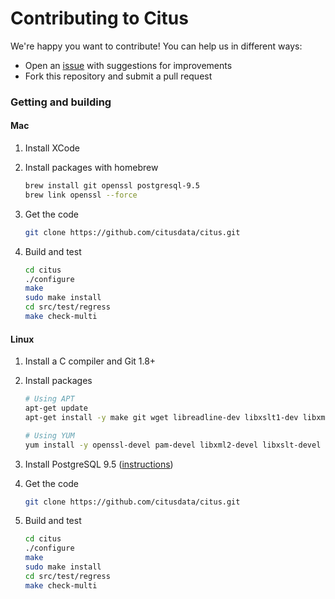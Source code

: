 # Contributing to Citus

We're happy you want to contribute! You can help us in different ways:

* Open an [issue](https://github.com/citusdata/citus/issues) with
  suggestions for improvements
* Fork this repository and submit a pull request

### Getting and building

#### Mac

1. Install XCode
2. Install packages with homebrew

   ```bash
   brew install git openssl postgresql-9.5
   brew link openssl --force
   ```

3. Get the code

   ```bash
   git clone https://github.com/citusdata/citus.git
   ```

4. Build and test

   ```bash
   cd citus
   ./configure
   make
   sudo make install
   cd src/test/regress
   make check-multi
   ```

#### Linux

1. Install a C compiler and Git 1.8+
2. Install packages

   ```bash
   # Using APT
   apt-get update
   apt-get install -y make git wget libreadline-dev libxslt1-dev libxml2-dev libselinux1-dev libpam-ocaml-dev

   # Using YUM
   yum install -y openssl-devel pam-devel libxml2-devel libxslt-devel readline-devel zlib-devel postgresql95-devel postgresql95-server
   ```

3. Install PostgreSQL 9.5 ([instructions](http://www.postgresql.org/download/linux/))
4. Get the code

   ```bash
   git clone https://github.com/citusdata/citus.git
   ```

5. Build and test

   ```bash
   cd citus
   ./configure
   make
   sudo make install
   cd src/test/regress
   make check-multi
   ```
